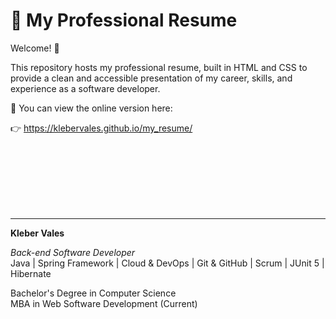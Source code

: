# 💼 My Professional Resume

Welcome! 👋

This repository hosts my professional resume, built in HTML and CSS to provide a clean and accessible presentation of my career, skills, and experience as a software developer.

📄 You can view the online version here:


👉 https://klebervales.github.io/my_resume/


<br><br><br><br><br><br>


---

**Kleber Vales**  

*Back-end Software Developer*  
Java | Spring Framework | Cloud & DevOps | Git & GitHub | Scrum | JUnit 5 | Hibernate  

Bachelor's Degree in Computer Science  
MBA in Web Software Development (Current)





 




